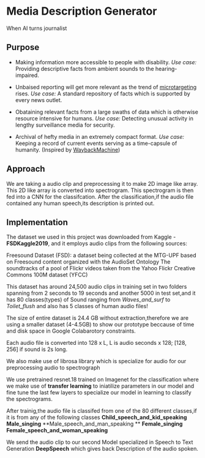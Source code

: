# Media Description Generator
When AI turns journalist

## Purpose

* Making information more accessible to people with disability.
     *Use case:* Providing descriptive facts from ambient sounds to the hearing-impaired.

* Unbaised reporting will get more relevant as the trend of [microtargeting](https://en.wikipedia.org/wiki/Microtargeting) rises.
    *Use case:* A standard repository of facts which is supported by every news outlet.

* Obataining relevant facts from a large swaths of data which is otherwise resource intensive for humans.
    *Use case:* Detecting unusual activity in lengthy surveillance media for security.

* Archival of hefty media in an extremely compact format.
    *Use case:* Keeping a record of current events serving as a time-capsule of humanity. (Inspired by [WaybackMachine](https://archive.org/web/))

## Approach

We are taking a audio clip and preprocessing it to make 2D image like array.
This 2D like array is converted into spectrogram.
This spectrogram is then fed into a CNN for the classifcation.
After the classification,if the audio file contained any human speech,its description is printed out.

## Implementation

The dataset we used in this project was downloaded from Kaggle - **FSDKaggle2019**, and it employs audio clips from the following sources:

Freesound Dataset (FSD): a dataset being collected at the MTG-UPF based on Freesound content organized with the AudioSet Ontology
The soundtracks of a pool of Flickr videos taken from the Yahoo Flickr Creative Commons 100M dataset (YFCC)

This dataset has around 24,500 audio clips in training set in two folders spanning from 2 seconds to 19 seconds and another 5000 in test set,and it has 80 classes(types) of Sound ranging from *Waves_and_surf* to *Toilet_flush* and also has 5 classes of human audio files!

The size of entire dataset is 24.4 GB without extraction,therefore we are using a smaller dataset
(4-4.5GB) to show our prototype beccause of time and disk space in Google Colabarotory constraints.

Each audio file is converted into 128 x L, L is audio seconds x 128; [128, 256] if sound is 2s long.


We also make use of librosa library which is specialize for audio for our preprocessing audio to spectrograph

We use pretrained resnet.18 trained on Imagenet for the classification where we make use of **transfer learning** to iniatilize parameters in our model and fine tune the last few layers to specialize our model in learning to classify the spectrograms.

After trainig,the audio file is classifed from one of the 80 different classes,if it is from any of the following classes
**Child_speech_and_kid_speaking**
**Male_singing**
**Male_speech_and_man_speaking **
**Female_singing**
**Female_speech_and_woman_speaking**

We send the audio clip to our second Model specialized in Speech to Text Generation **DeepSpeech**
which gives back Description of the audio spoken.
